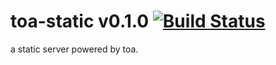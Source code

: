 toa-static v0.1.0 [![Build Status](https://travis-ci.org/toajs/toa-static.svg)](https://travis-ci.org/toajs/toa-static)
====
a static server powered by toa.
